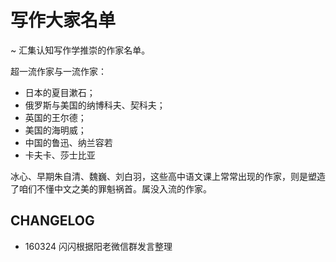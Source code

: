 # 写作大家名单

~ 汇集认知写作学推崇的作家名单。

超一流作家与一流作家：

- 日本的夏目漱石；
- 俄罗斯与美国的纳博科夫、契科夫；
- 英国的王尔德；
- 美国的海明威；
- 中国的鲁迅、纳兰容若
- 卡夫卡、莎士比亚

冰心、早期朱自清、魏巍、刘白羽，这些高中语文课上常常出现的作家，则是塑造了咱们不懂中文之美的罪魁祸首。属没入流的作家。


## CHANGELOG

- 160324 闪闪根据阳老微信群发言整理

